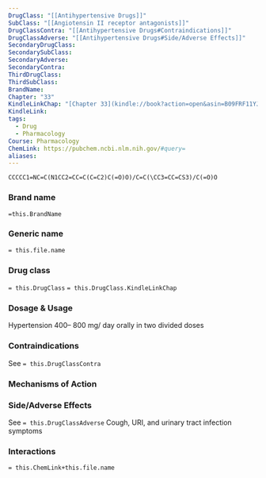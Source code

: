 ```yaml
---
DrugClass: "[[Antihypertensive Drugs]]"
SubClass: "[[Angiotensin II receptor antagonists]]"
DrugClassContra: "[[Antihypertensive Drugs#Contraindications]]"
DrugClassAdverse: "[[Antihypertensive Drugs#Side/Adverse Effects]]"
SecondaryDrugClass: 
SecondarySubClass: 
SecondaryAdverse: 
SecondaryContra: 
ThirdDrugClass: 
ThirdSubClass: 
BrandName: 
Chapter: "33"
KindleLinkChap: "[Chapter 33](kindle://book?action=open&asin=B09FRF11YJ&location=17954)"
KindleLink: 
tags:
  - Drug
  - Pharmacology
Course: Pharmacology
ChemLink: https://pubchem.ncbi.nlm.nih.gov/#query=
aliases:
---
```

```smiles
CCCCC1=NC=C(N1CC2=CC=C(C=C2)C(=O)O)/C=C(\CC3=CC=CS3)/C(=O)O
```

### Brand name
`=this.BrandName`

### Generic name
`= this.file.name`

### Drug class 
`= this.DrugClass`
	`= this.DrugClass.KindleLinkChap`

### Dosage & Usage
Hypertension
400– 800 mg/ day orally in two divided doses

### Contraindications
See `= this.DrugClassContra`

### Mechanisms of Action


### Side/Adverse Effects
See `= this.DrugClassAdverse`
Cough, URI, and urinary tract infection symptoms

### Interactions

`= this.ChemLink+this.file.name`

